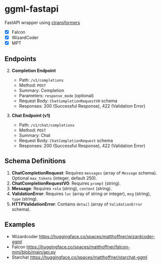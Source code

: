 # ggml-fastapi

FastAPI wrapper using [ctransformers](https://github.com/marella/ctransformers)

* [x] Falcon
* [x] WizardCoder
* [x] MPT

## Endpoints

2. **Completion Endpoint**
   - Path: `/v1/completions`
   - Method: `POST`
   - Summary: Completion
   - Parameters: `response_mode` (optional)
   - Request Body: `ChatCompletionRequestV0` schema
   - Responses: 200 (Successful Response), 422 (Validation Error)

3. **Chat Endpoint (v1)**
   - Path: `/v1/chat/completions`
   - Method: `POST`
   - Summary: Chat
   - Request Body: `ChatCompletionRequest` schema
   - Responses: 200 (Successful Response), 422 (Validation Error)

## Schema Definitions
1. **ChatCompletionRequest**: Requires `messages` (array of `Message` schema). Optional `max_tokens` (integer, default 250).
2. **ChatCompletionRequestV0**: Requires `prompt` (string).
3. **Message**: Requires `role` (string), `content` (string).
4. **ValidationError**: Requires `loc` (array of string or integer), `msg` (string), `type` (string).
5. **HTTPValidationError**: Contains `detail` (array of `ValidationError` schema).


## Examples

* Wizardcoder https://huggingface.co/spaces/matthoffner/wizardcoder-ggml
* Falcon https://huggingface.co/spaces/matthoffner/falcon-mini/blob/main/api.py
* Starchat https://huggingface.co/spaces/matthoffner/starchat-ggml
